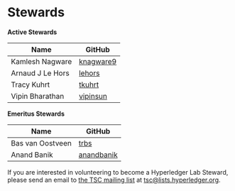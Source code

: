 Stewards
========

**Active Stewards**

| Name | GitHub |
|------|--------|
| Kamlesh Nagware | [knagware9][knagware9] |
| Arnaud J Le Hors | [lehors][lehors] |
| Tracy Kuhrt | [tkuhrt][tkuhrt] |
| Vipin Bharathan | [vipinsun][vipinsun] |

[knagware9]: https://github.com/knagware9
[lehors]: https://github.com/lehors
[tkuhrt]: https://github.com/tkuhrt
[vipinsun]: https://github.com/vipinsun

**Emeritus Stewards**

| Name | GitHub |
|------|--------|
| Bas van Oostveen | [trbs][trbs] |
| Anand Banik | [anandbanik][anandbanik] |

[trbs]: https://github.com/trbs
[anandbanik]: https://github.com/anandbanik

If you are interested in volunteering to become a Hyperledger Lab Steward, please send an email to [the TSC mailing list](https://lists.hyperledger.org/g/tsc) at [tsc@lists.hyperledger.org](mailto:tsc@lists.hyperledger.org).
